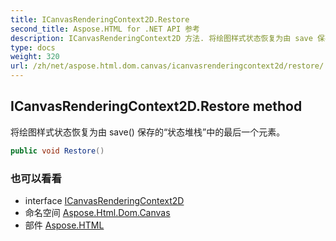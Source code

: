```yaml
---
title: ICanvasRenderingContext2D.Restore
second_title: Aspose.HTML for .NET API 参考
description: ICanvasRenderingContext2D 方法. 将绘图样式状态恢复为由 save 保存的状态堆栈中的最后一个元素
type: docs
weight: 320
url: /zh/net/aspose.html.dom.canvas/icanvasrenderingcontext2d/restore/
---
```

## ICanvasRenderingContext2D.Restore method

将绘图样式状态恢复为由 save() 保存的“状态堆栈”中的最后一个元素。

```csharp
public void Restore()
```

### 也可以看看

* interface [ICanvasRenderingContext2D](../)
* 命名空间 [Aspose.Html.Dom.Canvas](../../icanvasrenderingcontext2d/)
* 部件 [Aspose.HTML](../../../)



